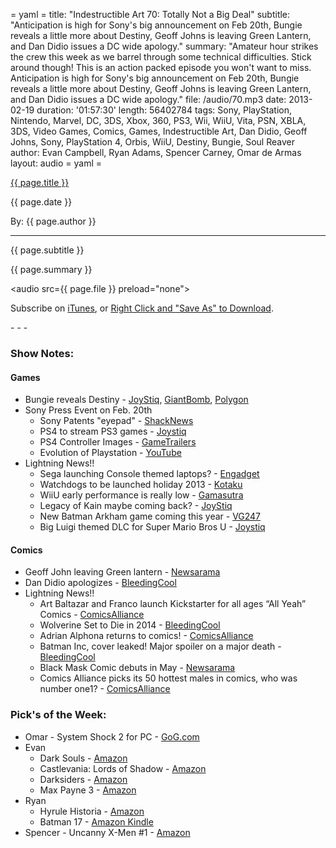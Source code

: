 = yaml =
title: "Indestructible Art 70: Totally Not a Big Deal"
subtitle: "Anticipation is high for Sony's big announcement on Feb 20th, Bungie reveals a little more about Destiny,  Geoff Johns is leaving Green Lantern, and Dan Didio issues a DC wide apology."
summary: "Amateur hour strikes the crew this week as we barrel through some technical difficulties. Stick around though! This is an action packed episode you won't want to miss. Anticipation is high for Sony's big announcement on Feb 20th, Bungie reveals a little more about Destiny,  Geoff Johns is leaving Green Lantern, and Dan Didio issues a DC wide apology."
file: /audio/70.mp3
date: 2013-02-19
duration: '01:57:30'
length: 56402784
tags: Sony, PlayStation, Nintendo, Marvel, DC, 3DS, Xbox, 360, PS3, Wii, WiiU, Vita, PSN, XBLA, 3DS, Video Games, Comics, Games, Indestructible Art, Dan Didio, Geoff Johns, Sony, PlayStation 4, Orbis, WiiU, Destiny, Bungie, Soul Reaver
author: Evan Campbell, Ryan Adams,  Spencer Carney, Omar de Armas
layout: audio
= yaml =

<a href="{{ page.url }}" class='postTitleLink'><p class='postTitle'>{{ page.title }}</p></a>
<p class='postPublished'>{{ page.date }}</p>
<p class='postAuthor'>By: {{ page.author }}</p>
<hr>
<p class='podcastSummary'>{{ page.subtitle }}</p>

<p class='podcastSummary'>{{ page.summary }}</p>

<audio src={{ page.file }} preload="none"></audio>
<p class='subLinks'>Subscribe on <a href='http://bit.ly/iapodcast'>iTunes</a>, or <a href={{ page.file }}>Right Click and "Save As" to Download</a>.</p>
- - -

### Show Notes: ###

#### Games ####
* Bungie reveals Destiny - 
[JoyStiq](http://www.joystiq.com/2013/02/17/bungie-reveals-destiny-an-always-on-persistent-world-adventu/), [GiantBomb](http://www.giantbomb.com/videos/a-grown-man-in-his-underwear-tells-you-about-desti/2300-7055/), [Polygon](http://www.polygon.com/2013/2/17/3993058/destiny-bungie-first-look-preview)
* Sony Press Event on Feb. 20th
	* Sony Patents "eyepad" - [ShackNews](http://www.shacknews.com/article/77860/sony-files-patent-for-eyepad)
	* PS4 to stream PS3 games - [Joystiq](http://www.joystiq.com/2013/02/15/wsj-new-playstation-to-stream-ps3-games/)
	* PS4 Controller Images - [GameTrailers](http://forums.gametrailers.com/viewtopic.php?f=23&t=1345970&start=0)
	* Evolution of Playstation - [YouTube](http://www.youtube.com/watch?v=U7w5i_YCFmQ&feature=player_embedded)
* Lightning News!!
	* Sega launching Console themed laptops? - [Engadget](http://www.engadget.com/2013/02/15/sega-themed-netbooks-beckon-japanese-mega-drive-and-dreamcast/)
	* Watchdogs to be launched holiday 2013 - [Kotaku](http://kotaku.com/5984553/watch-dogs-will-be-out-this-holiday-for-all-home-consoles-leaked-poster-says)
	* WiiU early performance is really low - [Gamasutra](http://www.gamasutra.com/view/news/186741/At_57K_sold_Wii_Us_January_performance_is_historically_abysmal.php#.USFGaKX2vnI)
	* Legacy of Kain maybe coming back? - [JoyStiq](http://www.joystiq.com/2013/02/10/square-enix-host-registers-wolfenstein-legacy-of-kain-domains/)
	* New Batman Arkham game coming this year - [VG247](http://www.vg247.com/2013/02/12/new-batman-arkham-due-in-2013-warner-financials-suggest-rumour/)
	* Big Luigi themed DLC for Super Mario Bros U - [Joystiq](http://www.joystiq.com/2013/02/14/super-luigi-u-dlc-announced-for-new-super-mario-bros-u-coming/)
  
#### Comics ####
* Geoff John leaving Green lantern - [Newsarama](http://www.newsarama.com/comics/geoff-johns-green-lantern-run-ends.html)
* Dan Didio apologizes - [BleedingCool](http://www.bleedingcool.com/2013/02/15/did-dan-didio-apologise-to-dc-comics-creators/)
* Lightning News!!
	* Art Baltazar and Franco launch Kickstarter for all ages “All Yeah” Comics - [ComicsAlliance](http://www.comicsalliance.com/2013/02/12/art-baltazar-franco-aw-yeah-comics-all-ages-kickstarter/)
	* Wolverine Set to Die in 2014 - [BleedingCool](http://www.bleedingcool.com/2013/02/15/the-death-of-wolverine-in-2014/)
	* Adrian Alphona returns to comics! - [ComicsAlliance](http://www.comicsalliance.com/2013/02/13/uncanny-x-force-adrian-alphona-sam-humphries-sketchbook-art-interview-marvel-now/)
	* Batman Inc, cover leaked! Major spoiler on a major death - [BleedingCool](http://www.bleedingcool.com/2013/02/15/the-man-who-spoiled-spider-man-does-it-again-with-batman-inc-8-spoilers/)
	* Black Mask Comic debuts in May - [Newsarama](http://www.newsarama.com/comics/black-mask-comics-steve-niles.html)
	* Comics Alliance picks its 50 hottest males in comics, who was number one1? - [ComicsAlliance](http://www.comicsalliance.com/2013/02/14/comics-sexiest-male-characters/)
	
### Pick's of the Week: ###
* Omar - System Shock 2 for PC - [GoG.com](http://www.gog.com/gamecard/system_shock_2)
* Evan
	* Dark Souls - [Amazon](http://www.amazon.com/gp/product/B004NRN5EO/ref=as_li_ss_tl?ie=UTF8&camp=1789&creative=390957&creativeASIN=B004NRN5EO&linkCode=as2&tag=indestart-20)
	* Castlevania: Lords of Shadow - [Amazon](http://www.amazon.com/gp/product/B002GPPPS4/ref=as_li_ss_tl?ie=UTF8&camp=1789&creative=390957&creativeASIN=B002GPPPS4&linkCode=as2&tag=indestart-20)
	* Darksiders - [Amazon](http://www.amazon.com/gp/product/B001D7T2VM/ref=as_li_ss_tl?ie=UTF8&camp=1789&creative=390957&creativeASIN=B001D7T2VM&linkCode=as2&tag=indestart-20)
	* Max Payne 3 - [Amazon](http://www.amazon.com/gp/product/B0022TNO7S/ref=as_li_ss_tl?ie=UTF8&camp=1789&creative=390957&creativeASIN=B0022TNO7S&linkCode=as2&tag=indestart-20)
* Ryan
	* Hyrule Historia - [Amazon](http://www.amazon.com/gp/product/1616550414/ref=as_li_ss_tl?ie=UTF8&camp=1789&creative=390957&creativeASIN=1616550414&linkCode=as2&tag=indestart-20)
	* Batman 17 - [Amazon Kindle](http://www.amazon.com/gp/product/B00BF3ZC0E/ref=as_li_ss_tl?ie=UTF8&camp=1789&creative=390957&creativeASIN=B00BF3ZC0E&linkCode=as2&tag=indestart-20)
* Spencer - Uncanny X-Men #1 - [Amazon](http://www.amazon.com/gp/product/B00BD8XD3E/ref=as_li_ss_tl?ie=UTF8&camp=1789&creative=390957&creativeASIN=B00BD8XD3E&linkCode=as2&tag=indestart-20)
